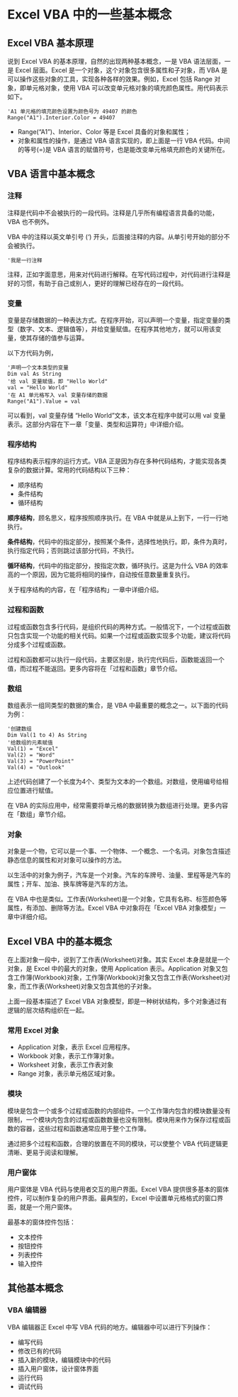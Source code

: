 # Excel VBA 中的一些基本概念

## Excel VBA 基本原理

说到 Excel VBA 的基本原理，自然的出现两种基本概念，一是 VBA 语法层面，一是 Excel 层面。Excel 是一个对象，这个对象包含很多属性和子对象，而 VBA 是可以操作这些对象的工具，实现各种各样的效果。例如，Excel 包括 Range 对象，即单元格对象，使用 VBA 可以改变单元格对象的填充颜色属性。用代码表示如下。

```vba
'A1 单元格的填充颜色设置为颜色号为 49407 的颜色
Range("A1").Interior.Color = 49407
```

* Range(“A1”)、Interior、Color 等是 Excel 具备的对象和属性；
* 对象和属性的操作，是通过 VBA 语言实现的，即上面是一行 VBA 代码。中间的等号(=)是 VBA 语言的赋值符号，也是能改变单元格填充颜色的关键所在。

## VBA 语言中基本概念
### 注释
注释是代码中不会被执行的一段代码。注释是几乎所有编程语言具备的功能，VBA 也不例外。

VBA 中的注释以英文单引号 (‘) 开头，后面接注释的内容。从单引号开始的部分不会被执行。

```vba
'我是一行注释
```
注释，正如字面意思，用来对代码进行解释。在写代码过程中，对代码进行注释是好的习惯，有助于自己或别人，更好的理解已经存在的一段代码。


### 变量
变量是存储数据的一种表达方式。在程序开始，可以声明一个变量，指定变量的类型（数字、文本、逻辑值等），并给变量赋值。在程序其他地方，就可以用该变量，使其存储的值参与运算。

以下方代码为例，
```vba
'声明一个文本类型的变量
Dim val As String
'给 val 变量赋值，即 "Hello World"
val = "Hello World"
'在 A1 单元格写入 val 变量存储的数据
Range("A1").Value = val
```
可以看到，val 变量存储 “Hello World”文本，该文本在程序中就可以用 val 变量表示。这部分内容在下一章「变量、类型和运算符」中详细介绍。

### 程序结构
程序结构表示程序的运行方式。VBA 正是因为存在多种代码结构，才能实现各类复杂的数据计算。常用的代码结构以下三种：

* 顺序结构
* 条件结构
* 循环结构

**顺序结构**，顾名思义，程序按照顺序执行。在 VBA 中就是从上到下，一行一行地执行。

**条件结构**，代码中的指定部分，按照某个条件，选择性地执行。即，条件为真时，执行指定代码；否则跳过该部分代码，不执行。

**循环结构**，代码中的指定部分，按指定次数，循环执行。这是为什么 VBA 的效率高的一个原因，因为它能将相同的操作，自动按任意数量重复执行。

关于程序结构的内容，在「程序结构」一章中详细介绍。

### 过程和函数
过程或函数包含多行代码，是组织代码的两种方式。一般情况下，一个过程或函数只包含实现一个功能的相关代码。如果一个过程或函数实现多个功能，建议将代码分成多个过程或函数。

过程和函数都可以执行一段代码，主要区别是，执行完代码后，函数能返回一个值，而过程不能返回。更多内容将在「过程和函数」章节介绍。

### 数组
数组表示一组同类型的数据的集合，是 VBA 中最重要的概念之一。以下面的代码为例：
```vba
'创建数组
Dim Val(1 to 4) As String
'给数组的元素赋值
Val(1) = "Excel"
Val(2) = "Word"
Val(3) = "PowerPoint"
Val(4) = "Outlook"
```
上述代码创建了一个长度为4个、类型为文本的一个数组。对数组，使用编号给相应位置进行赋值。

在 VBA 的实际应用中，经常需要将单元格的数据转换为数组进行处理。更多内容在「数组」章节介绍。

### 对象
对象是一个物，它可以是一个事、一个物体、一个概念、一个名词。对象包含描述静态信息的属性和对对象可以操作的方法。

以生活中的对象为例子，汽车是一个对象。汽车的车牌号、油量、里程等是汽车的属性；开车、加油、换车牌等是汽车的方法。

在 VBA 中也是类似。工作表(Worksheet)是一个对象，它具有名称、标签颜色等属性，有添加、删除等方法。Excel VBA 中对象将在「Excel VBA 对象模型」一章中详细介绍。

## Excel VBA 中的基本概念

在上面对象一段中，说到了工作表(Worksheet)对象。其实 Excel 本身是就是一个对象，是 Excel 中的最大的对象，使用 Application 表示。Application 对象又包含工作簿(Workbook)对象，工作簿(Workbook)对象又包含工作表(Worksheet)对象，而工作表(Worksheet)对象又包含其他的子对象。

上面一段基本描述了 Excel VBA 对象模型，即是一种树状结构，多个对象通过有逻辑的层次结构组织在一起。

### 常用 Excel 对象
* Application 对象，表示 Excel 应用程序。
* Workbook 对象，表示工作簿对象。
* Worksheet 对象，表示工作表对象
* Range 对象，表示单元格区域对象。
### 模块
模块是包含一个或多个过程或函数的内部组件。一个工作簿内包含的模块数量没有限制，一个模块内包含的过程或函数数量也没有限制。模块用来作为保存过程或函数的容器，这些过程和函数通常应用于整个工作簿。

通过把多个过程和函数，合理的放置在不同的模块，可以使整个 VBA 代码逻辑更清晰、更易于阅读和理解。

### 用户窗体
用户窗体是 VBA 代码与使用者交互的用户界面。Excel VBA 提供很多基本的窗体控件，可以制作复杂的用户界面。最典型的，Excel 中设置单元格格式的窗口界面，就是一个用户窗体。

最基本的窗体控件包括：

* 文本控件
* 按钮控件
* 列表控件
* 输入控件

## 其他基本概念

### VBA 编辑器
VBA 编辑器正 Excel 中写 VBA 代码的地方。编辑器中可以进行下列操作：

* 编写代码
* 修改已有的代码
* 插入新的模块，编辑模块中的代码
* 插入用户窗体，设计窗体界面
* 运行代码
* 调试代码